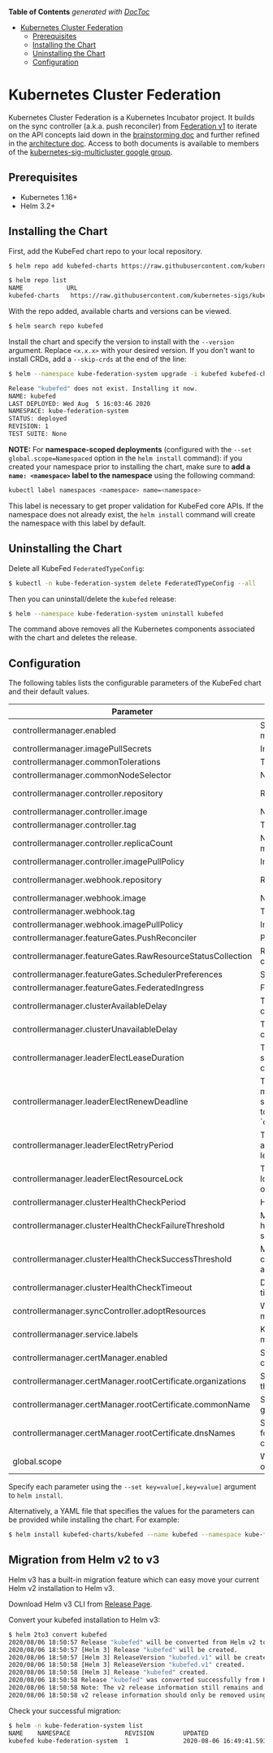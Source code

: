 <!-- START doctoc generated TOC please keep comment here to allow auto update -->
<!-- DON'T EDIT THIS SECTION, INSTEAD RE-RUN doctoc TO UPDATE -->
**Table of Contents**  *generated with [DocToc](https://github.com/thlorenz/doctoc)*

- [Kubernetes Cluster Federation](#kubernetes-cluster-federation)
  - [Prerequisites](#prerequisites)
  - [Installing the Chart](#installing-the-chart)
  - [Uninstalling the Chart](#uninstalling-the-chart)
  - [Configuration](#configuration)

<!-- END doctoc generated TOC please keep comment here to allow auto update -->

# Kubernetes Cluster Federation

Kubernetes Cluster Federation is a Kubernetes Incubator project. It builds on the sync controller
(a.k.a. push reconciler) from [Federation v1](https://github.com/kubernetes/federation/)
to iterate on the API concepts laid down in the [brainstorming
doc](https://docs.google.com/document/d/159cQGlfgXo6O4WxXyWzjZiPoIuiHVl933B43xhmqPEE/edit#)
and further refined in the [architecture
doc](https://docs.google.com/document/d/1ihWETo-zE8U_QNuzw5ECxOWX0Df_2BVfO3lC4OesKRQ/edit#).
Access to both documents is available to members of the
[kubernetes-sig-multicluster google
group](https://groups.google.com/forum/#!forum/kubernetes-sig-multicluster).

## Prerequisites

- Kubernetes 1.16+
- Helm 3.2+

## Installing the Chart

First, add the KubeFed chart repo to your local repository.
```bash
$ helm repo add kubefed-charts https://raw.githubusercontent.com/kubernetes-sigs/kubefed/master/charts

$ helm repo list
NAME            URL
kubefed-charts   https://raw.githubusercontent.com/kubernetes-sigs/kubefed/master/charts
```

With the repo added, available charts and versions can be viewed.
```bash
$ helm search repo kubefed
```

Install the chart and specify the version to install with the
`--version` argument. Replace `<x.x.x>` with your desired version.
If you don't want to install CRDs, add a `--skip-crds` at the end of the line:

```bash
$ helm --namespace kube-federation-system upgrade -i kubefed kubefed-charts/kubefed --version=<x.x.x> --create-namespace

Release "kubefed" does not exist. Installing it now.
NAME: kubefed
LAST DEPLOYED: Wed Aug  5 16:03:46 2020
NAMESPACE: kube-federation-system
STATUS: deployed
REVISION: 1
TEST SUITE: None
```


**NOTE:** For **namespace-scoped deployments** (configured with the `--set
global.scope=Namespaced` option in the `helm install` command): if you created
your namespace prior to installing the chart, make sure to **add a `name:
<namespace>` label to the namespace** using the following command:

```bash
kubectl label namespaces <namespace> name=<namespace>
```

This label is necessary to get proper validation for KubeFed core APIs. If the
namespace does not already exist, the `helm install` command will create the
namespace with this label by default.

## Uninstalling the Chart

Delete all KubeFed `FederatedTypeConfig`:

```bash
$ kubectl -n kube-federation-system delete FederatedTypeConfig --all
```

Then you can uninstall/delete the `kubefed` release:

```bash
$ helm --namespace kube-federation-system uninstall kubefed
```

The command above removes all the Kubernetes components associated with the chart
and deletes the release.

## Configuration

The following tables lists the configurable parameters of the KubeFed
chart and their default values.

| Parameter                             | Description                                                                                                                                                                                 | Default                         |
| ------------------------------------- | ------------------------------------------------------------------------------------------------------------------------------------------------------------------------------------------- | --------------------------------|
| controllermanager.enabled             | Specifies whether to enable the controller manager in KubeFed.                                                                                                                              | true                            |
| controllermanager.imagePullSecrets    | Image pull secrets.                                                                                                                                                                         | []
| controllermanager.commonTolerations   | Tolerations for all the pods.                                                                                                                                                               | []                              |
| controllermanager.commonNodeSelector     | Node selector for all the pods.                                                                                                                                                          | {}                              |
| controllermanager.controller.repository        | Repo of the KubeFed image.                                                                                                                                                         | quay.io/kubernetes-multicluster |
| controllermanager.controller.image             | Name of the KubeFed image.                                                                                                                                                         | kubefed                         |
| controllermanager.controller.tag               | Tag of the KubeFed image.                                                                                                                                                          | canary                          |
| controllermanager.controller.replicaCount      | Number of replicas for KubeFed controller manager.                                                                                                                                 | 2                          |
| controllermanager.controller.imagePullPolicy   | Image pull policy.                                                                                                                                                                 | IfNotPresent                          |
| controllermanager.webhook.repository           | Repo of the KubeFed image.                                                                                                                                                         | quay.io/kubernetes-multicluster |
| controllermanager.webhook.image                | Name of the KubeFed image.                                                                                                                                                         | kubefed                         |
| controllermanager.webhook.tag                  | Tag of the KubeFed image.                                                                                                                                                          | canary                          |
| controllermanager.webhook.imagePullPolicy   | Image pull policy.                                                                                                                                                                 | IfNotPresent                          |
| controllermanager.featureGates.PushReconciler               | Push reconciler feature.                                                                                                                                              | true                            |
| controllermanager.featureGates.RawResourceStatusCollection               | Raw collection of resource status on target clusters feature.                                                                                                                                              | false                            |
| controllermanager.featureGates.SchedulerPreferences         | Scheduler preferences feature.                                                                                                                                        | true                            |
| controllermanager.featureGates.FederatedIngress             | Federated ingress feature.                                                                                                                                            | false                           |
| controllermanager.clusterAvailableDelay   | Time to wait before reconciling on a healthy cluster.                                                                                                                                   | 20s                             |
| controllermanager.clusterUnavailableDelay | Time to wait before giving up on an unhealthy cluster.                                                                                                                                  | 60s                             |
| controllermanager.leaderElectLeaseDuration | The maximum duration that a leader can be stopped before it is replaced by another candidate.                                                                                          | 15s                             |
| controllermanager.leaderElectRenewDeadline | The interval between attempts by the acting master to renew a leadership slot before it stops leading. This must be less than or equal to `controllermanager.LeaderElectLeaseDuration. | 10s                             |
| controllermanager.leaderElectRetryPeriod   | The duration the clients should wait between attempting acquisition and renewal of a leadership.                                                                                       | 5s                              |
| controllermanager.leaderElectResourceLock  | The type of resource object that is used for locking during leader election. Supported options are `configmaps` and `endpoints`.                                                       | configmaps                      |
| controllermanager.clusterHealthCheckPeriod           | How often to monitor the cluster health.                                                                                                                                     | 10s                             |
| controllermanager.clusterHealthCheckFailureThreshold | Minimum consecutive failures for the cluster health to be considered failed after having succeeded.                                                                          | 3                               |
| controllermanager.clusterHealthCheckSuccessThreshold | Minimum consecutive successes for the cluster health to be considered successful after having failed.                                                                        | 1                               |
| controllermanager.clusterHealthCheckTimeout          | Duration after which the cluster health check times out.                                                                                                                     | 3s                              |
| controllermanager.syncController.adoptResources      | Whether to adopt pre-existing resource in member clusters.                                                                                                        		        | Enabled                         |
| controllermanager.service.labels                     | Kubernetes labels attached to the controller manager's services                                                                                                       		    | {}                              |
| controllermanager.certManager.enabled             | Specifies whether to enable the usage of the cert-manager for the certificates generation.                                                                                      | false                           |
| controllermanager.certManager.rootCertificate.organizations       | Specifies the list of organizations to include in the cert-manager generated root certificate.                                                                  | []                              |
| controllermanager.certManager.rootCertificate.commonName     | Specifies the CN value for the cert-manager generated root certificate.                                                                                              | ca.webhook.kubefed              |
| controllermanager.certManager.rootCertificate.dnsNames       | Specifies the list of subject alternative names for the cert-manager generated root certificate.                                                                     | ["ca.webhook.kubefed"]          |
| global.scope                   | Whether the KubeFed namespace will be the only target for the control plane.                                                                                                                       | Cluster                         |

Specify each parameter using the `--set key=value[,key=value]` argument to
`helm install`.

Alternatively, a YAML file that specifies the values for the parameters can be
provided while installing the chart. For example:

```bash
$ helm install kubefed-charts/kubefed --name kubefed --namespace kube-federation-system --values values.yaml --devel
```

## Migration from Helm v2 to v3

Helm v3 has a built-in migration feature which can easy move your current Helm v2 installation to Helm v3.

Download Helm v3 CLI from [Release Page](https://github.com/helm/helm/releases).

Convert your kubefed installation to Helm v3:


```bash
$ helm 2to3 convert kubefed
2020/08/06 18:50:57 Release "kubefed" will be converted from Helm v2 to Helm v3.
2020/08/06 18:50:57 [Helm 3] Release "kubefed" will be created.
2020/08/06 18:50:57 [Helm 3] ReleaseVersion "kubefed.v1" will be created.
2020/08/06 18:50:58 [Helm 3] ReleaseVersion "kubefed.v1" created.
2020/08/06 18:50:58 [Helm 3] Release "kubefed" created.
2020/08/06 18:50:58 Release "kubefed" was converted successfully from Helm v2 to Helm v3.
2020/08/06 18:50:58 Note: The v2 release information still remains and should be removed to avoid conflicts with the migrated v3 release.
2020/08/06 18:50:58 v2 release information should only be removed using `helm 2to3` cleanup and when all releases have been migrated over.
```

Check your successful migration:

```bash
$ helm -n kube-federation-system list
NAME    NAMESPACE               REVISION        UPDATED                                 STATUS          CHART           APP VERSION
kubefed kube-federation-system  1               2020-08-06 16:49:41.593438079 +0000 UTC deployed        kubefed-0.3.1
```
